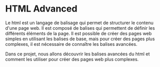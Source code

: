 # HTML Advanced

Le html est un langage de balisage qui permet de structurer le contenu d'une page web. Il est composé de balises qui permettent de définir les différents éléments de la page. Il est possible de créer des pages web simples en utilisant les balises de base, mais pour créer des pages plus complexes, il est nécessaire de connaître les balises avancées.

Dans ce projet, nous allons découvrir les balises avancées du html et comment les utiliser pour créer des pages web plus complexes.

